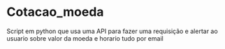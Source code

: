 # Cotacao_moeda
Script em python que usa uma API para fazer uma requisição  e alertar ao usuario sobre valor da moeda e horario
tudo por email
